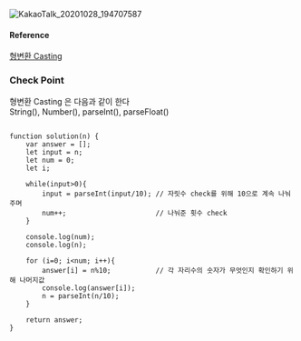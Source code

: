![KakaoTalk_20201028_194707587](https://user-images.githubusercontent.com/48672212/97428899-ff3e7880-1959-11eb-86cf-9c1d57e6ac84.png)
#### Reference
[형변환 Casting](https://blog.outsider.ne.kr/361)
<br/>
### Check Point
형변환 Casting 은 다음과 같이 한다<br/>
String(), Number(), parseInt(), parseFloat()
<br/>

```javascripts

function solution(n) {
    var answer = [];
    let input = n;
    let num = 0;
    let i;
    
    while(input>0){
        input = parseInt(input/10); // 자릿수 check를 위해 10으로 계속 나눠주며
        num++;                      // 나눠준 횟수 check
    }
    
    console.log(num);
    console.log(n);
    
    for (i=0; i<num; i++){ 
        answer[i] = n%10;           // 각 자리수의 숫자가 무엇인지 확인하기 위해 나머지값
        console.log(answer[i]);
        n = parseInt(n/10);
    }
    
    return answer;
}

```
